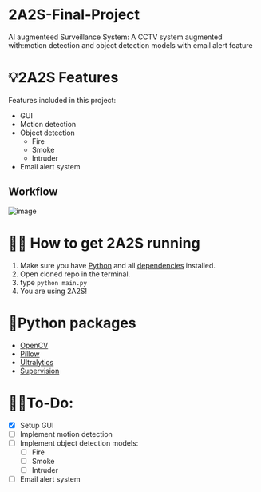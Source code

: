 # 2A2S-Final-Project
AI augmenteed Surveillance System: A CCTV system augmented with:motion detection and object detection models with email alert feature

# 💡2A2S Features
Features included in this project:  
- GUI
- Motion detection
- Object detection
  - Fire
  - Smoke
  - Intruder
- Email alert system

## Workflow
![image](https://github.com/NaufalGhifari/2A2S-Final-Project/assets/85378958/3342d3cb-7e46-465d-b2ee-10f04d8b4d4e)

# 👨‍💻 How to get 2A2S running
1. Make sure you have [Python](https://www.python.org/downloads/) and all [dependencies](https://github.com/NaufalGhifari/2A2S-Final-Project/tree/main#python-packages) installed.
2. Open cloned repo in the terminal.
3. type ```python main.py```
4. You are using 2A2S!

# 🐍Python packages
- [OpenCV](https://pypi.org/project/opencv-python/)
- [Pillow](https://pypi.org/project/Pillow/)
- [Ultralytics](https://pypi.org/project/ultralytics/)
- [Supervision](https://pypi.org/project/supervision/)

# 👷‍♂To-Do:
- [x] Setup GUI
- [ ] Implement motion detection
- [ ] Implement object detection models:
  - [ ] Fire
  - [ ] Smoke
  - [ ] Intruder
- [ ] Email alert system
